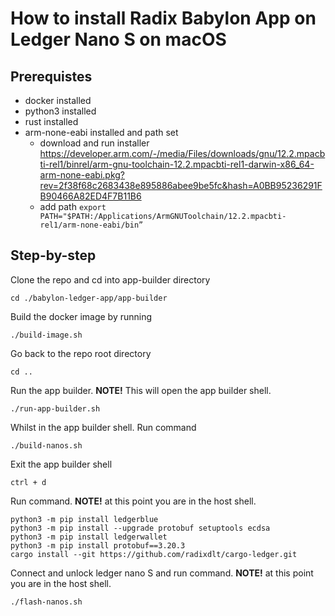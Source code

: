 # How to install Radix Babylon App on Ledger Nano S on macOS

## Prerequistes

- docker installed
- python3 installed
- rust installed
- arm-none-eabi installed and path set
  - download and run installer https://developer.arm.com/-/media/Files/downloads/gnu/12.2.mpacbti-rel1/binrel/arm-gnu-toolchain-12.2.mpacbti-rel1-darwin-x86_64-arm-none-eabi.pkg?rev=2f38f68c2683438e895886abee9be5fc&hash=A0BB95236291FB90466A82ED4F7B11B6
  - add path `export PATH="$PATH:/Applications/ArmGNUToolchain/12.2.mpacbti-rel1/arm-none-eabi/bin”`

## Step-by-step

Clone the repo and cd into app-builder directory

```
cd ./babylon-ledger-app/app-builder
```

Build the docker image by running

```
./build-image.sh
```

Go back to the repo root directory

```
cd ..
```

Run the app builder. **NOTE!** This will open the app builder shell.

```
./run-app-builder.sh
```

Whilst in the app builder shell. Run command

```
./build-nanos.sh
```

Exit the app builder shell

```
ctrl + d
```

Run command. **NOTE!** at this point you are in the host shell.

```
python3 -m pip install ledgerblue
python3 -m pip install --upgrade protobuf setuptools ecdsa
python3 -m pip install ledgerwallet
python3 -m pip install protobuf==3.20.3
cargo install --git https://github.com/radixdlt/cargo-ledger.git
```

Connect and unlock ledger nano S and run command. **NOTE!** at this point you are in the host shell.

```
./flash-nanos.sh
```
